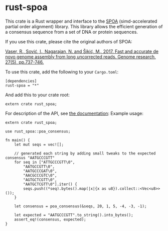 # rust-spoa

This crate is a Rust wrapper and interface to the [SPOA](https://github.com/rvaser/spoa) (simd-accelerated partial order alignment) library.
This library allows the efficient generation of a consensus sequence from a set of DNA or protein sequences.

If you use this crate, please cite the original authors of SPOA:

[Vaser, R., Sović, I., Nagarajan, N. and Šikić, M., 2017. Fast and accurate de novo genome assembly from long uncorrected reads. Genome research, 27(5), pp.737-746.](https://genome.cshlp.org/content/27/5/737)

To use this crate, add the following to your ```Cargo.toml```:
```
[dependencies]
rust-spoa = "*"
```
And add this to your crate root:
```
extern crate rust_spoa;
```

For description of the API, see [the documentation](https://docs.rs/rust-spoa/0.2.3/rust_spoa/):
Example usage:
```
extern crate rust_spoa;

use rust_spoa::poa_consensus;

fn main() {
    let mut seqs = vec![];

    // generated each string by adding small tweaks to the expected consensus "AATGCCCGTT"
    for seq in ["ATTGCCCGTT\0",
        "AATGCCGTT\0",
        "AATGCCCGAT\0",
        "AACGCCCGTC\0",
        "AGTGCTCGTT\0",
        "AATGCTCGTT\0"].iter() {
        seqs.push((*seq).bytes().map(|x|{x as u8}).collect::<Vec<u8>>());
    }

    let consensus = poa_consensus(&seqs, 20, 1, 5, -4, -3, -1);

    let expected = "AATGCCCGTT".to_string().into_bytes();
    assert_eq!(consensus, expected);
}

```
